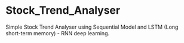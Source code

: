 # Stock_Trend_Analyser
Simple Stock Trend Analyser using Sequential Model and LSTM (Long short-term memory) - RNN deep learning. 
